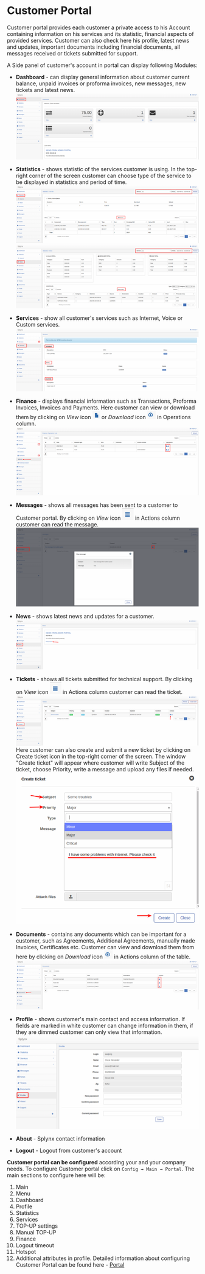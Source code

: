 Customer Portal
==========

Customer portal provides each customer a private access to his Account containing information on his services and its statistic, financial aspects of provided services. Customer can also check here his profile, latest news and updates, important documents including financial documents, all messages received or tickets submitted for support.

A Side panel of customer's account in portal can display following Modules:

* **Dashboard** - can display general information about  customer current balance, unpaid invoices or proforma invoices, new messages, new tickets and latest news.
![Dashboard](dashboard.png)


* **Statistics** - shows statistic of the services customer is using. In the top-right corner of the screen customer can choose type of the service to be displayed in statistics and period of time.
![Statistics](statistics.png)
![Statistics_voice](voice_statistics.png)

* **Services** - show all customer's services such as Internet, Voice or Custom services.
![Services](services.png)


* **Finance** - displays financial information such as Transactions, Proforma Invoices, Invoices and Payments. Here customer can view or download them by clicking on *View* icon <icon class="image-icon">![ViewIcon](view_icon.png)</icon> or *Download* icon <icon class="image-icon">![DownloadIcon](download_icon.png)</icon> in Operations column.
![Payments](payments.png)


* **Messages** - shows all messages has been sent to a customer to Customer portal.
By clicking on *View* icon <icon class="image-icon">![ViewIcon1](view_icon1.png)</icon> in Actions column customer can read the message.
![Messages](messages.png)


* **News** - shows latest news and updates for a customer.
![News](news.png)


* **Tickets** - shows all tickets submitted for technical support. By clicking on *View* icon <icon class="image-icon">![ViewIcon1](view_icon1.png)</icon> in Actions column customer can read the ticket.
![Tickets](tickets.png)
Here customer can also create and submit a new ticket by clicking on Create ticket icon in the top-right corner of the screen. The window "Create ticket" will appear where customer will write Subject of the ticket, choose Priority, write a message and upload any files if needed.
![CreateTicket](create_ticket.png)


* **Documents** - contains any documents which can be important for a customer, such as Agreements, Additional Agreements, manually made Invoices, Certificates etc. Customer can view and download them from here by clicking on *Download* icon <icon class="image-icon">![DownloadIcon](download_icon.png)</icon> in Actions column of the table.
![Documens](documents.png)


* **Profile** - shows customer's main contact and access information.  If fields are marked in white customer can change information in them, if they are dimmed customer can only view that information.
![Profile](profile.png)

* **About** - Splynx contact information
* **Logout** - Logout from customer's account

**Customer portal can be configured** according your and your company needs. To configure Customer portal click on `Config → Main → Portal`. The main sections to configure here will be:

1. Main
2. Menu
3. Dashboard
4. Profile
5. Statistics
6. Services
7. TOP-UP settings
8. Manual TOP-UP
9. Finance
10. Logout timeout
11. Hotspot
12. Additional attributes in profile.
Detailed information about configuring Customer Portal can be found here - [Portal](configuration/configuration.md)
